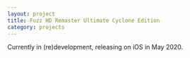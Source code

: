```yaml
---
layout: project
title: Fuzz HD Remaster Ultimate Cyclone Edition
category: projects
---
```

Currently in (re)development, releasing on iOS in May 2020.
